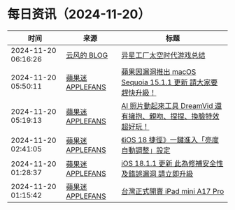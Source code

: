 ﻿# 每日资讯（2024-11-20）

|时间|来源|标题|
|---|---|---|
|2024-11-20 06:16:26|[云风的 BLOG](http://blog.codingnow.com/atom.xml)|[异星工厂太空时代游戏总结](https://blog.codingnow.com/2024/11/factorio_spaceage.html)|
|2024-11-20 05:50:11|[蘋果迷 APPLEFANS](https://applefans.today/feed/)|[蘋果因漏洞推出 macOS Sequoia 15.1.1 更新 請大家要趕快升級！](https://applefans.today/macos-sequoia-15-1-1/)|
|2024-11-20 05:19:13|[蘋果迷 APPLEFANS](https://applefans.today/feed/)|[AI 照片動起來工具 DreamVid 還有擁抱、親吻、捏捏、換臉特效超好玩！](https://applefans.today/2024-11-dreamvid-ai-animate-picture/)|
|2024-11-20 02:41:05|[蘋果迷 APPLEFANS](https://applefans.today/feed/)|[《iOS 18 捷徑》一鍵進入「亮度自動調整」設定](https://applefans.today/2024-11-ios-18-shortcuts-display-auto-brightness/)|
|2024-11-20 01:28:37|[蘋果迷 APPLEFANS](https://applefans.today/feed/)|[iOS 18.1.1 更新 此為修補安全性及錯誤漏洞 請立即升級](https://applefans.today/ios-18-1-1/)|
|2024-11-20 01:15:42|[蘋果迷 APPLEFANS](https://applefans.today/feed/)|[台灣正式開賣 iPad mini A17 Pro](https://applefans.today/2024-12-tw-launch-ipad-mini-a17-pro/)|
